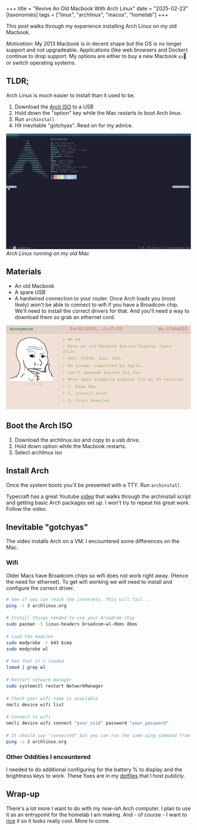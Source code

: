 +++
title = "Revive An Old Macbook With Arch Linux"
date = "2025-02-23"
[taxonomies]
  tags = ["linux", "archlinux", "macos", "homelab"]
+++

This post walks through my experience installing Arch Linux on my old Macbook.

_Motivation_: My 2013 Macbook is in decent shape but the OS is no longer support and not upgradeable. Applications (like web browsers and Docker) continue to drop support. My options are either to buy a new Macbook 💵🫰 or switch operating systems.

## TLDR; 

Arch Linux is _much_ easier to install than it used to be. 

1. Download the [Arch ISO](https://archlinux.org/download/) to a USB
2. Hold down the "option" key while the Mac restarts to boot Arch linux.
3. Run `archinstall`
5. Hit inevitable "gotchyas". Read on for my advice.

![arch-screenshot.png](./arch-screenshot.png)
*Arch Linux running on my old Mac*

## Materials

* An old Macbook
* A spare USB
* A hardwired connection to your router. Once Arch loads you (most likely) won't be able to connect to wifi if you have a Broadcom chip. We'll need to install the correct drivers for that. And you'll need a way to download them so grab an ethernet cord.

![greentext](./greentext.png)

## Boot the Arch ISO

1. Download the archlinux.iso and copy to a usb drive.
2. Hold down option while the Macbook restarts.
3. Select archlinux iso

## Install Arch

Once the system boots you'll be presented with a TTY. Run `archinstall`. 

Typecraft has a great Youtube [video](https://www.youtube.com/watch?v=8YE1LlTxfMQ)  that walks through the archinstall script and getting basic Arch packages set up. I won't try to repeat his great work. Follow the video.

## Inevitable "gotchyas"

The video installs Arch on a VM. I encountered some differences on the Mac.

### Wifi

Older Macs have Broadcom chips so wifi does not work right away. (Hence the need for ethernet). To get wifi working we will need to install and configure the correct driver.

```bash
# See if you can reach the internets. This will fail...
ping -c 3 archlinux.org

# Install things needed to use your broadcom chip
sudo pacman -S linux-headers broadcom-wl-dkms dkms

# Load the modules
sudo modprobe -r b43 bcma
sudo modprobe wl

# See that it's loaded
lsmod | grep wl

# Restart network manager
sudo systemctl restart NetworkManager

# Check your wifi name is available
nmcli device wifi list

# Connect to wifi
nmcli device wifi connect "your_ssid" password "your_password"

# It should say "connected" but you can run the same ping command from before just for fun
ping -c 3 archlinux.org
```
### Other Oddities I encountered

I needed to do additional configuring for the battery % to display and the brightness keys to work. These fixes are in my [dotfiles](https://github.com/gavinest/dotfiles) that I host publicly.

## Wrap-up

There's a lot more I want to do with my _new-ish_ Arch computer. I plan to use it as an entrypoint for the homelab I am making. And - of course - I want to [rice](https://www.reddit.com/r/unixporn/) it so it looks really cool. More to come.


